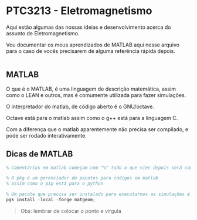 # PTC3213 - Eletromagnetismo

Aqui estão algumas das nossas ideias e desenvolvimento acerca do assunto de Eletromagnetismo.

Vou documentar os meus aprendizados de MATLAB aqui nesse arquivo para o caso de vocês precisarem de alguma referência rápida depois.

```octave

```
## MATLAB

O que é o MATLAB, é uma linguagem de descrição matemática, assim como o LEAN e outros, mas é comumente utilizada para fazer simulações.

O interpretador do matlab, de código aberto é o GNU/octave.

Octave está para o matlab assim como o g++ está para a linguagem C.

Com a diferença que o matlab aparentemente não precisa ser compilado, e pode ser rodado interativamente.

## Dicas de MATLAB

```octave
% Comentários em matlab começam com "%" tudo o que vier depois será comentado
```

```octave
% O pkg é um gerenciador de pacotes para códigos em matlab
% assim como o pip está para o python 

% Um pacote que precisa ser instalado para executarmos as simulações é o matgeom
pgk install -local -forge matgeom;
```
> Obs: lembrar de colocar o ponto e vírgula

